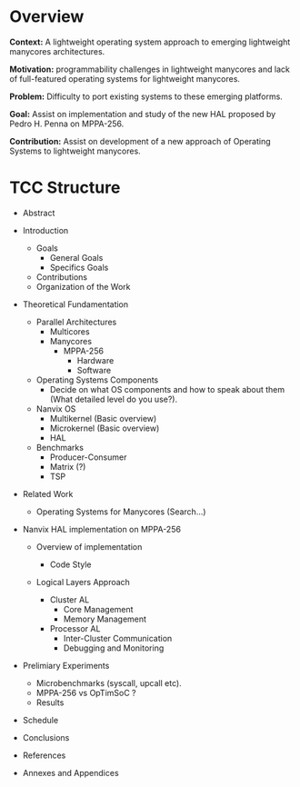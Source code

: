 # Overview

__Context:__ A lightweight operating system approach to emerging lightweight manycores architectures.

__Motivation:__ programmability challenges in lightweight manycores and lack of full-featured operating systems for lightweight manycores.

__Problem:__ Difficulty to port existing systems to these emerging platforms.

__Goal:__ Assist on implementation and study of the new HAL proposed by Pedro H. Penna on MPPA-256.

__Contribution:__ Assist on development of a new approach of Operating Systems to lightweight manycores.

# TCC Structure

* Abstract

* Introduction
    * Goals
        * General Goals
        * Specifics Goals
    * Contributions
    * Organization of the Work

* Theoretical Fundamentation
    * Parallel Architectures
        * Multicores
        * Manycores
            * MPPA-256
                * Hardware
                * Software
    * Operating Systems Components
        * Decide on what OS components and how to speak about them (What detailed level do you use?).
    * Nanvix OS
        * Multikernel (Basic overview)
        * Microkernel (Basic overview)
        * HAL
    * Benchmarks
        * Producer-Consumer
        * Matrix (?)
        * TSP

* Related Work
    * Operating Systems for Manycores (Search...)

* Nanvix HAL implementation on MPPA-256
    * Overview of implementation
        * Code Style

    * Logical Layers Approach
        * Cluster AL
            * Core Management
            * Memory Management
        * Processor AL
            * Inter-Cluster Communication
            * Debugging and Monitoring

* Prelimiary Experiments
    * Microbenchmarks (syscall, upcall etc).
    * MPPA-256 vs OpTimSoC ?
    * Results

* Schedule

* Conclusions

* References

* Annexes and Appendices